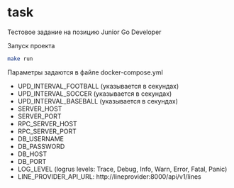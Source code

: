 # task
Тестовое задание на позицию Junior Go Developer

Запуск проекта
```sh
make run
```
Параметры задаются в файле docker-compose.yml
* UPD_INTERVAL_FOOTBALL (указывается в секундах)
* UPD_INTERVAL_SOCCER (указывается в секундах)
* UPD_INTERVAL_BASEBALL (указывается в секундах)
* SERVER_HOST
* SERVER_PORT
* RPC_SERVER_HOST
* RPC_SERVER_PORT
* DB_USERNAME
* DB_PASSWORD
* DB_HOST
* DB_PORT
* LOG_LEVEL (logrus levels: Trace, Debug, Info, Warn, Error, Fatal, Panic)
* LINE_PROVIDER_API_URL: http://lineprovider:8000/api/v1/lines
